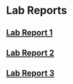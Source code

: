 # Lab Reports 

## [Lab Report 1](https://szreik.github.io/cse15l-lab-reports/lab-report-1-week-2.html) 
## [Lab Report 2](https://szreik.github.io/cse15l-lab-reports/lab-report-2-week-4.html) 
## [Lab Report 3](https://szreik.github.io/cse15l-lab-reports/lab-report-3-week-6.html) 